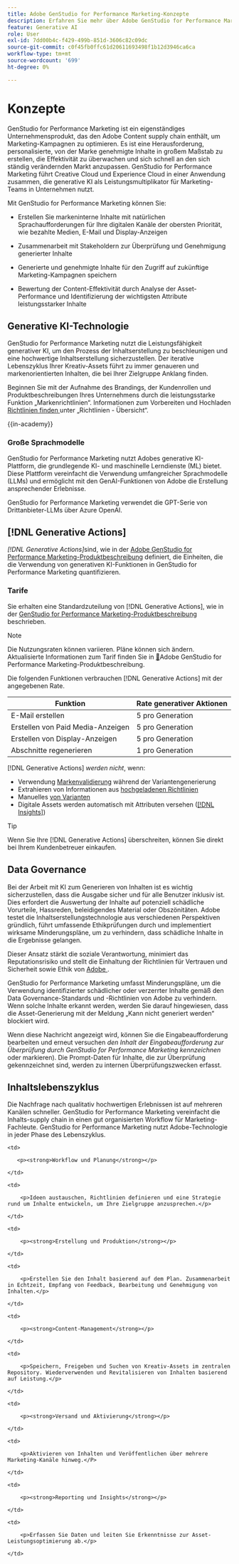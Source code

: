 ```yaml
---
title: Adobe GenStudio for Performance Marketing-Konzepte
description: Erfahren Sie mehr über Adobe GenStudio for Performance Marketing-Konzepte und -Terminologie.
feature: Generative AI
role: User
exl-id: 7dd00b4c-f429-499b-851d-3606c82c09dc
source-git-commit: c0f45fb0ffc61d20611693498f1b12d3946ca6ca
workflow-type: tm+mt
source-wordcount: '699'
ht-degree: 0%

---
```


# Konzepte

GenStudio for Performance Marketing ist ein eigenständiges Unternehmensprodukt, das den Adobe Content supply chain enthält, um Marketing-Kampagnen zu optimieren. Es ist eine Herausforderung, personalisierte, von der Marke genehmigte Inhalte in großem Maßstab zu erstellen, die Effektivität zu überwachen und sich schnell an den sich ständig verändernden Markt anzupassen. GenStudio for Performance Marketing führt Creative Cloud und Experience Cloud in einer Anwendung zusammen, die generative KI als Leistungsmultiplikator für Marketing-Teams in Unternehmen nutzt.

Mit GenStudio for Performance Marketing können Sie:

* Erstellen Sie markeninterne Inhalte mit natürlichen Sprachaufforderungen für Ihre digitalen Kanäle der obersten Priorität, wie bezahlte Medien, E-Mail und Display-Anzeigen

* Zusammenarbeit mit Stakeholdern zur Überprüfung und Genehmigung generierter Inhalte
* Generierte und genehmigte Inhalte für den Zugriff auf zukünftige Marketing-Kampagnen speichern
* Bewertung der Content-Effektivität durch Analyse der Asset-Performance und Identifizierung der wichtigsten Attribute leistungsstarker Inhalte

## Generative KI-Technologie

GenStudio for Performance Marketing nutzt die Leistungsfähigkeit generativer KI, um den Prozess der Inhaltserstellung zu beschleunigen und eine hochwertige Inhaltserstellung sicherzustellen. Der iterative Lebenszyklus Ihrer Kreativ-Assets führt zu immer genaueren und markenorientierten Inhalten, die bei Ihrer Zielgruppe Anklang finden.

Beginnen Sie mit der Aufnahme des Brandings, der Kundenrollen und Produktbeschreibungen Ihres Unternehmens durch die leistungsstarke Funktion „Markenrichtlinien“. Informationen zum Vorbereiten und Hochladen [ Richtlinien finden ](../user-guide/guidelines/overview.md) unter „Richtlinien - Übersicht“.

{{in-academy}}

### Große Sprachmodelle

GenStudio for Performance Marketing nutzt Adobes generative KI-Plattform, die grundlegende KI- und maschinelle Lerndienste (ML) bietet. Diese Plattform vereinfacht die Verwendung umfangreicher Sprachmodelle (LLMs) und ermöglicht mit den GenAI-Funktionen von Adobe die Erstellung ansprechender Erlebnisse.

GenStudio for Performance Marketing verwendet die GPT-Serie von Drittanbieter-LLMs über Azure OpenAI.<!-- Claude, and Gemini models. -->

## [!DNL Generative Actions]

_[!DNL Generative Actions]_&#x200B;sind, wie in der [Adobe GenStudio for Performance Marketing-Produktbeschreibung](https://helpx.adobe.com/de/legal/product-descriptions/adobe-genstudio-for-performance-marketing---product-description.html) definiert, die Einheiten, die die Verwendung von generativen KI-Funktionen in GenStudio for Performance Marketing quantifizieren.

<!-- Add example about usage mode?
Where users check how many generative actions they have left
How they re-up their genactions
If genactions roll over month to month or not -->

### Tarife

Sie erhalten eine Standardzuteilung von [!DNL Generative Actions], wie in der [GenStudio for Performance Marketing-Produktbeschreibung](https://helpx.adobe.com/de/legal/product-descriptions/adobe-genstudio-for-performance-marketing---product-description.html) beschrieben.

>[!NOTE]
>
>Die Nutzungsraten können variieren. Pläne können sich ändern. Aktualisierte Informationen zum Tarif finden Sie in [&#128279;](https://helpx.adobe.com/de/legal/product-descriptions/adobe-genstudio-for-performance-marketing---product-description.html)Adobe GenStudio for Performance Marketing-Produktbeschreibung.

Die folgenden Funktionen verbrauchen [!DNL Generative Actions] mit der angegebenen Rate.

| Funktion | Rate generativer Aktionen |
| -----------------------  | ------------------ |
| E-Mail erstellen | 5 pro Generation |
| Erstellen von Paid Media-Anzeigen | 5 pro Generation |
| Erstellen von Display-Anzeigen | 5 pro Generation |
| Abschnitte regenerieren | 1 pro Generation |

<!-- | Generate on-brand images | 1 per prompt  |
| Translation              | 1 per prompt  |
| Video: ADLS              | 1 per prompt  |
| Video: TTS + Avatar      | 1 per prompt  | -->

[!DNL Generative Actions] _werden nicht_, wenn:

* Verwendung [Markenvalidierung](/help/user-guide/guidelines/brand-validation.md) während der Variantengenerierung
* Extrahieren von Informationen aus [hochgeladenen Richtlinien](/help/user-guide/guidelines/add-guidelines.md)
* Manuelles [ von Varianten](/help/user-guide/guidelines/brand-validation.md#improve-brand-alignment)
* Digitale Assets werden automatisch mit Attributen versehen ([[!DNL Insights]](/help/user-guide/insights/overview.md))

>[!TIP]
>
>Wenn Sie Ihre [!DNL Generative Actions] überschreiten, können Sie direkt bei Ihrem Kundenbetreuer einkaufen.

## Data Governance

Bei der Arbeit mit KI zum Generieren von Inhalten ist es wichtig sicherzustellen, dass die Ausgabe sicher und für alle Benutzer inklusiv ist. Dies erfordert die Auswertung der Inhalte auf potenziell schädliche Vorurteile, Hassreden, beleidigendes Material oder Obszönitäten. Adobe testet die Inhaltserstellungstechnologie aus verschiedenen Perspektiven gründlich, führt umfassende Ethikprüfungen durch und implementiert wirksame Minderungspläne, um zu verhindern, dass schädliche Inhalte in die Ergebnisse gelangen.

Dieser Ansatz stärkt die soziale Verantwortung, minimiert das Reputationsrisiko und stellt die Einhaltung der Richtlinien für Vertrauen und Sicherheit sowie Ethik von [Adobe ](https://www.adobe.com/content/dam/cc/en/ai-ethics/pdfs/Adobe-AI-Ethics-Principles.pdf).

GenStudio for Performance Marketing umfasst Minderungspläne, um die Verwendung identifizierter schädlicher oder verzerrter Inhalte gemäß den Data Governance-Standards und -Richtlinien von Adobe zu verhindern. Wenn solche Inhalte erkannt werden, werden Sie darauf hingewiesen, dass die Asset-Generierung mit der Meldung „Kann nicht generiert werden“ blockiert wird.

Wenn diese Nachricht angezeigt wird, können Sie die Eingabeaufforderung bearbeiten und erneut versuchen _den Inhalt der Eingabeaufforderung zur Überprüfung durch GenStudio for Performance Marketing kennzeichnen_ oder markieren). Die Prompt-Daten für Inhalte, die zur Überprüfung gekennzeichnet sind, werden zu internen Überprüfungszwecken erfasst.

## Inhaltslebenszyklus

Die Nachfrage nach qualitativ hochwertigen Erlebnissen ist auf mehreren Kanälen schneller. GenStudio for Performance Marketing vereinfacht die Inhalts-supply chain in einen gut organisierten Workflow für Marketing-Fachleute. GenStudio for Performance Marketing nutzt Adobe-Technologie in jeder Phase des Lebenszyklus.

<table style="table-layout:auto">

<tr style="border: 0;">

    <td>

       <p><strong>Workflow und Planung</strong></p>

    </td>

    <td>

        <p>Ideen austauschen, Richtlinien definieren und eine Strategie rund um Inhalte entwickeln, um Ihre Zielgruppe anzusprechen.</p>

    </td>

</tr>

<tr style="border: 0;">

    <td>

        <p><strong>Erstellung und Produktion</strong></p>

    </td>

    <td>

        <p>Erstellen Sie den Inhalt basierend auf dem Plan. Zusammenarbeit in Echtzeit, Empfang von Feedback, Bearbeitung und Genehmigung von Inhalten.</p>

    </td>

</tr>

<tr style="border: 0;">

    <td>

        <p><strong>Content-Management</strong></p>

    </td>

    <td>

        <p>Speichern, Freigeben und Suchen von Kreativ-Assets im zentralen Repository. Wiederverwenden und Revitalisieren von Inhalten basierend auf Leistung.</p>

    </td>

</tr>

<tr style="border: 0;">

    <td>

        <p><strong>Versand und Aktivierung</strong></p>

    </td>

    <td>

        <p>Aktivieren von Inhalten und Veröffentlichen über mehrere Marketing-Kanäle hinweg.</P>

    </td>

</tr>

<tr style="border: 0;">

    <td>

        <p><strong>Reporting und Insights</strong></p>

    </td>

    <td>

        <p>Erfassen Sie Daten und leiten Sie Erkenntnisse zur Asset-Leistungsoptimierung ab.</p>

    </td>

</tr>

</table>
